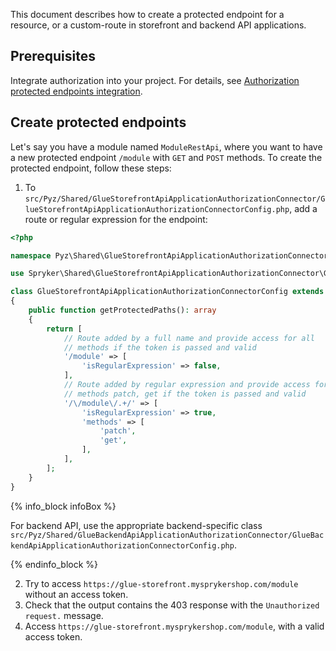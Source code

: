 This document describes how to create a protected endpoint for a resource, or a custom-route in storefront and backend API applications.

## Prerequisites

Integrate authorization into your project. For details, see [Authorization protected endpoints integration](/docs/dg/dev/upgrade-and-migrate/migrate-to-decoupled-glue-infrastructure/decoupled-glue-infrastructure-integrate-the-protected-endpoints-authorization.html).

## Create protected endpoints

Let's say you have a module named `ModuleRestApi`, where you want to have a new protected endpoint `/module` with `GET` and `POST` methods. To create the protected endpoint, follow these steps:

1. To `src/Pyz/Shared/GlueStorefrontApiApplicationAuthorizationConnector/GlueStorefrontApiApplicationAuthorizationConnectorConfig.php`, add a route or regular expression for the endpoint:

```php
<?php

namespace Pyz\Shared\GlueStorefrontApiApplicationAuthorizationConnector;

use Spryker\Shared\GlueStorefrontApiApplicationAuthorizationConnector\GlueStorefrontApiApplicationAuthorizationConnectorConfig as SprykerGlueStorefrontApiApplicationAuthorizationConnectorConfig;

class GlueStorefrontApiApplicationAuthorizationConnectorConfig extends SprykerGlueStorefrontApiApplicationAuthorizationConnectorConfig
{
    public function getProtectedPaths(): array
    {
        return [
            // Route added by a full name and provide access for all
            // methods if the token is passed and valid
            '/module' => [
                'isRegularExpression' => false,
            ],
            // Route added by regular expression and provide access for
            // methods patch, get if the token is passed and valid
            '/\/module\/.+/' => [
                'isRegularExpression' => true,
                'methods' => [
                    'patch',
                    'get',
                ],
            ],
        ];
    }
}
```

{% info_block infoBox %}

For backend API, use the appropriate backend-specific class `src/Pyz/Shared/GlueBackendApiApplicationAuthorizationConnector/GlueBackendApiApplicationAuthorizationConnectorConfig.php`.

{% endinfo_block %}

2. Try to access `https://glue-storefront.mysprykershop.com/module` without an access token.
3. Check that the output contains the 403 response with the `Unauthorized request.` message.
4. Access `https://glue-storefront.mysprykershop.com/module`, with a valid access token.